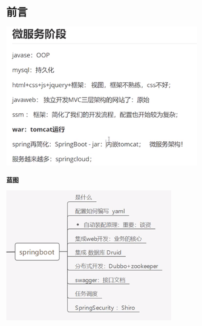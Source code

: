 # 前言

![](../.gitbook/assets/image%20%28136%29.png)

### 蓝图

![](../.gitbook/assets/image%20%28141%29.png)

